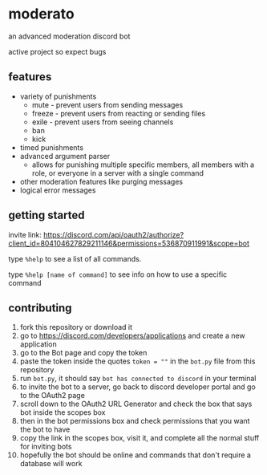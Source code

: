 # moderato

an advanced moderation discord bot

active project so expect bugs

## features

- variety of punishments
  - mute - prevent users from sending messages
  - freeze - prevent users from reacting or sending files
  - exile - prevent users from seeing channels
  - ban
  - kick
- timed punishments
- advanced argument parser
  - allows for punishing multiple specific members, all members with a role, or everyone in a server with a single command
- other moderation features like purging messages
- logical error messages

## getting started

invite link: https://discord.com/api/oauth2/authorize?client_id=804104627829211146&permissions=536870911991&scope=bot

type `%help` to see a list of all commands.

type `%help [name of command]` to see info on how to use a specific command

## contributing

1. fork this repository or download it
2. go to <https://discord.com/developers/applications> and create a new application
3. go to the Bot page and copy the token
4. paste the token inside the quotes `token = ""` in the `bot.py` file from this repository
5. run `bot.py`, it should say `bot has connected to discord` in your terminal
6. to invite the bot to a server, go back to discord developer portal and go to the OAuth2 page
7. scroll down to the OAuth2 URL Generator and check the box that says bot inside the scopes box
8. then in the bot permissions box and check permissions that you want the bot to have
9. copy the link in the scopes box, visit it, and complete all the normal stuff for inviting bots
10. hopefully the bot should be online and commands that don't require a database will work
